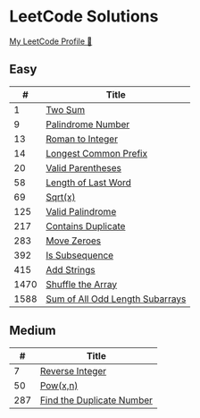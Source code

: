 # LeetCode Solutions

[My LeetCode Profile 🔗](https://leetcode.com/ecegokdemir/)

 ## Easy

| # |  Title  | 
|---|  -----  | 
| 1 | [Two Sum](/Easy/1-TwoSum/) |
| 9 | [Palindrome Number](/Easy/9-PalindromeNumber/)| 
| 13 | [Roman to Integer](/Easy/13-RomanToInteger/)| 
| 14 | [Longest Common Prefix](/Easy/14-LongestCommonPrefix/)| 
| 20 | [Valid Parentheses](/Easy/20-ValidParentheses/)| 
| 58 | [Length of Last Word](/Easy/58-LengthofLastWord/)| 
| 69 | [Sqrt(x)](/Easy/69-Sqrt/)| 
| 125 | [Valid Palindrome](/Easy/125-ValidPalindrome/)| 
| 217 | [Contains Duplicate](/Easy/217-ContainsDuplicate/)| 
| 283 | [Move Zeroes](/Easy/283-MoveZeroes/)| 
| 392 | [Is Subsequence](/Easy/392-IsSubsequence/)| 
| 415 | [Add Strings](/Easy/415-AddStrings/)| 
| 1470 | [Shuffle the Array](/Easy/1470-ShuffletheArray/)| 
| 1588 | [Sum of All Odd Length Subarrays](/Easy/1588-SumofAllOddLengthSubarrays/)| 



 ## Medium

| # |  Title  | 
|---|  -----  | 
| 7 | [ Reverse Integer ](/Medium/7-ReverseInteger/)|
| 50 | [Pow(x,n) ](/Medium/50-Pow/)|
| 287 | [Find the Duplicate Number](/Medium/287-FindtheDuplicateNumber/)|


<!-- ## Hard

| # |  Title  |   
|---|  -----  |  -->




